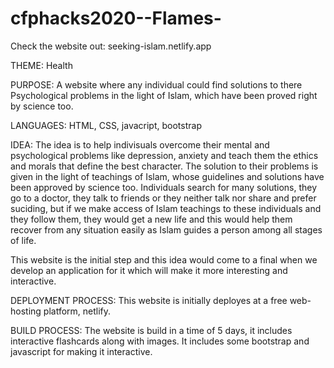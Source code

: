 # cfphacks2020--Flames-

Check the website out: seeking-islam.netlify.app

THEME:
Health

PURPOSE:
A website where any individual could find solutions to there Psychological problems in the light of Islam, which have been proved right by science too.

LANGUAGES:
HTML, CSS, javacript, bootstrap

IDEA:
The idea is to help indivisuals overcome their mental and psychological problems like depression, anxiety and teach them the ethics and morals that define the best character.
The solution to their problems is given in the light of teachings of Islam, whose guidelines and solutions have been approved by science too. Individuals search for many solutions, they go to a doctor, they talk to friends or they neither talk nor share and prefer suciding, but if we make access of Islam teachings to these individuals and they follow them, they would get a new life and this would help them recover from any situation easily as Islam guides a person among all stages of life.


This website is the initial step and this idea would come to a final when we develop an application for it which will make it more interesting and interactive.


DEPLOYMENT PROCESS:
This website is initially deployes at a free web-hosting platform, netlify.

BUILD PROCESS:
The website is build in a time of 5 days, it includes interactive flashcards along with images. It includes some bootstrap and javascript for making it interactive.
